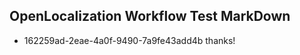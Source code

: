 ## OpenLocalization Workflow Test MarkDown
* 162259ad-2eae-4a0f-9490-7a9fe43add4b thanks!

<!--HONumber=Jul16_HO5-->



